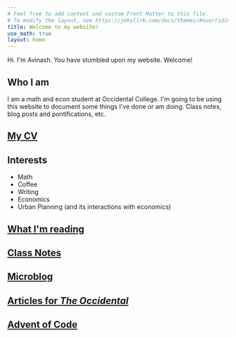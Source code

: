 ```yaml
---
# Feel free to add content and custom Front Matter to this file.
# To modify the layout, see https://jekyllrb.com/docs/themes/#overriding-theme-defaults
title: Welcome to my website!
use_math: true
layout: home
---
```

Hi. I'm Avinash. You have stumbled upon my website. Welcome! 

## Who I am
I am a math and econ student at Occidental College. I'm going to be using this website to document some things I've done or am doing. Class notes, blog posts and pontifications, etc.

## [My CV](https://ai-bearing.github.io/CVDraft.pdf)

## Interests
- Math
- Coffee
- Writing
- Economics
- Urban Planning (and its interactions with economics)

## [What I'm reading](https://aiyer.notion.site/30eab91bd1ac46b5890bf3f44e24dd9b?v=e2eb4a06677b4cc3aa410c9d7bf6212d)

## [Class Notes](classnotes.md)

## [Microblog](microblog.md)

## [Articles for *The Occidental*](https://theoccidentalnews.com/author/iyera)

## [Advent of Code](adventofcode.md)


